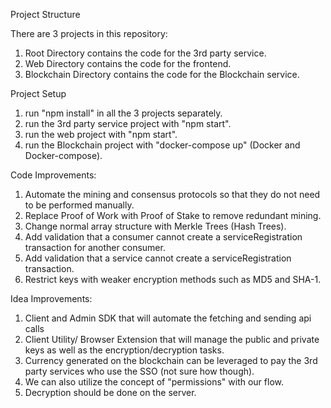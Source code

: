 Project Structure

There are 3 projects in this repository:
1. Root Directory contains the code for the 3rd party service.
2. Web Directory contains the code for the frontend.
3. Blockchain Directory contains the code for the Blockchain service.

Project Setup

1. run "npm install" in all the 3 projects separately.
2. run the 3rd party service project with "npm start".
3. run the web project with "npm start".
4. run the Blockchain project with "docker-compose up" (Docker and Docker-compose).

Code Improvements:

1. Automate the mining and consensus protocols so that they do not need to be performed manually.
2. Replace Proof of Work with Proof of Stake to remove redundant mining.
3. Change normal array structure with Merkle Trees (Hash Trees).
4. Add validation that a consumer cannot create a serviceRegistration transaction for another consumer.
5. Add validation that a service cannot create a serviceRegistration transaction.
6. Restrict keys with weaker encryption methods such as MD5 and SHA-1.

Idea Improvements:

1. Client and Admin SDK that will automate the fetching and sending api calls
2. Client Utility/ Browser Extension that will manage the public and private keys as well as the encryption/decryption tasks.
3. Currency generated on the blockchain can be leveraged to pay the 3rd party services who use the SSO (not sure how though).
4. We can also utilize the concept of "permissions" with our flow.
5. Decryption should be done on the server.
